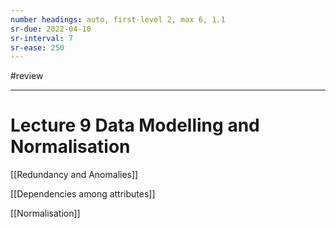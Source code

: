 ```yaml
---
number headings: auto, first-level 2, max 6, 1.1
sr-due: 2022-04-10
sr-interval: 7
sr-ease: 250
---
```


#review 

---
# Lecture 9 Data Modelling and Normalisation

[[Redundancy and Anomalies]]

[[Dependencies among attributes]]

[[Normalisation]]